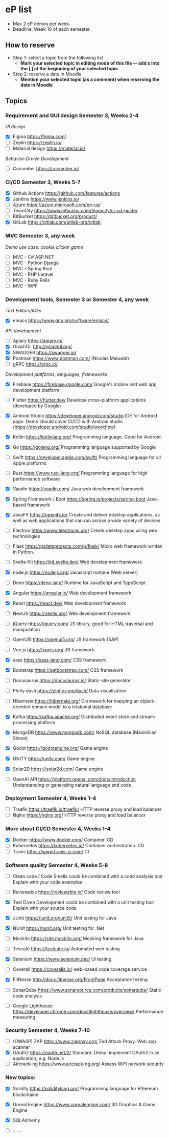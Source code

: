 # eP list
- Max 2 eP demos per week.
- Deadline: Week 10 of each semester.

## How to reserve
- Step 1: select a topic from the following list
  - **Mark your selected topic in editing mode of this file -- add x into the [ ] at the beginning of your selected topic**
- Step 2: reserve a date in Moodle
  - **Mention your selected topic (as a comment) when reserving the date in Moodle**

## Topics 

### Requirement and GUI design		Semester 3, Weeks 2-4	

_UI design_

- [X] Figma	  https://figma.com/	
- [ ] Zeplin	https://zeplin.io/	
- [ ] Material design	https://material.io/	

_Behavior-Driven Development_

- [ ] Cucumber	https://cucumber.io/	
			
### CI/CD		Semester 3, Weeks 5-7	
- [X] Github Actions	https://github.com/features/actions	
- [X] Jenkins	https://www.jenkins.io/
- [ ] Azure	https://azure.microsoft.com/en-us/	
- [ ] TeamCity	https://www.jetbrains.com/teamcity/ci-cd-guide/	
- [ ] BitBucket	https://bitbucket.org/product/	
- [x] GitLab	https://gitlab.com/gitlab-org/gitlab	
			
### MVC		Semester 3, any week	
_Demo use case: cookie clicker game_

- [ ] MVC - C# ASP.NET		
- [ ] MVC - Python Django		
- [ ] MVC - Spring Boot		
- [ ] MVC - PHP Laravel	
- [ ] MVC - Ruby Rails		
- [ ] MVC - WPF		
			
### Development tools, Semester 3 or Semester 4, any week
_Text Editors/IDEs_


- [x] emacs	https://www.gnu.org/software/emacs/


_API development_

- [ ] Apiary	https://apiary.io/	
- [x] GraphQL	http://graphql.org/
- [x] SWAGGER	https://swagger.io/	
- [x] Postman	https://www.postman.com/ (Nicolas Maiwald)	
- [ ] gRPC	https://grpc.io/	

_Development platforms, languages, frameworks_

- [X] Firebase	https://firebase.google.com/	Google's mobile and web app development platform
- [ ] Flutter	https://flutter.dev/	Develope cross-platform applications (developed by Google)
- [x] Android Studio	https://developer.android.com/studio	IDE for Android apps. Demo should cover CI/CD with Android studio (https://developer.android.com/studio/workflow)
- [x] Kotlin	https://kotlinlang.org/	Programming language. Good for Android.
- [x] Go	https://golang.org/	Programming language supported by Google
- [ ] Swift	https://developer.apple.com/swift/	Programming language for all Apple platforms
- [ ] Rust	https://www.rust-lang.org/	Programming language for high performance software
- [X] Vaadin	https://vaadin.com/	Java web development framework
- [X] Spring Framework / Boot	https://spring.io/projects/spring-boot	Java-based framework
- [X] JavaFX	https://openjfx.io/	Create and deliver desktop applications, as well as web applications that can run across a wide variety of devices

- [ ] Electron	https://www.electronjs.org/	Create desktop apps using web technologies
	
- [ ] Flask	https://palletsprojects.com/p/flask/	Micro web framework written in Python.
- [ ] Svelte Kit	https://kit.svelte.dev/	Web development framework
	
- [x] node.js	https://nodejs.org/	Javascript runtime (Web server)
- [ ] Deno	https://deno.land/	Runtime for JavaScript and TypeScript

- [x] Angular	https://angular.io/	Web development framework
- [x] React	https://react.dev/	Web development framework

- [ ] NextJS	https://nextjs.org/	Web development framework
- [ ] jQuery	https://jquery.com/	JS library, good for HTML traversal and manipulation
- [ ] OpenUI5	https://openui5.org/	JS framework (SAP)
- [ ] Vue.js 	https://vuejs.org/	JS framework
			
- [x] sass	https://sass-lang.com/	CSS framework
- [x] Bootstrap	https://getbootstrap.com/	CSS framework
			
- [ ] Docusaurus	https://docusaurus.io/	Static-site generator
			
- [ ] Plotly dash	https://plotly.com/dash/	Data visualization
			
- [ ] Hibernate	https://hibernate.org/	Dramework for mapping an object-oriented domain model to a relational database
 
- [x] Kafka	https://kafka.apache.org/	Distributed event store and stream-processing platform
- [X] MongoDB	https://www.mongodb.com/	NoSQL database	(Maximilian Simon)

- [x] Godot	https://godotengine.org/	Game engine
- [x] UNITY	https://unity.com/	Game engine
- [x] Solar2D	https://solar2d.com/	Game engine
			
- [ ] OpenAI API	https://platform.openai.com/docs/introduction	Understanding or generating natural language and code
			
### Deployment		Semester 4, Weeks 1-4	
- [ ] Traefik 	https://traefik.io/traefik/	HTTP reverse proxy and load balancer 
- [ ] Nginx	https://nginx.org/	HTTP reverse proxy and load balancer 
			
### More about CI/CD		Semester 4, Weeks 1-4	
- [X] Docker	https://www.docker.com/	Container. CD
- [ ] Kubernetes	https://kubernetes.io/	Container orchestration. CD
- [ ] Travis	https://www.travis-ci.com/	CI
			
### Software quality		Semester 4, Weeks 5-8	
- [ ] Clean code / Code Smells	could be combined with a code analysis tool	Explain with your code examples
- [ ] Reviewable	https://reviewable.io/ 	Code review tool
			
- [X] Test Diven Development	could be combined with a unit testing tool	Explain with your source code
- [x] JUnit	https://junit.org/junit5/	Unit testing for Java
- [X] NUnit	https://nunit.org/	Unit testing for .Net
			
- [ ] Mockito	https://site.mockito.org/	Mocking framework for Java
- [ ] Tescafé	https://testcafe.io/	Automated web testing
- [X] Selenium	https://www.selenium.dev/ 	UI testing
- [ ] Coverall	https://coveralls.io/	web-based code coverage service
- [x] FitNesse	http://docs.fitnesse.org/FrontPage	Acceptance testing
			
- [ ] SonarQube	https://www.sonarsource.com/products/sonarqube/	Static code analysis
- [ ] Google Lighthouse	https://developer.chrome.com/docs/lighthouse/overview/	Performance measuring
			
### Security		Semester 4, Weeks 7-10	
- [ ] (OWASP) ZAP	https://www.zaproxy.org/	Zed Attack Proxy. Web app scanner
- [x] OAuth2	https://oauth.net/2/	Standard. Demo: implement OAuth2 in an application, e.g. Node.js
- [ ] Aircrack-ng	https://www.aircrack-ng.org/	Assess WiFi network security
			
### New topics:
- [x] Solidity	https://soliditylang.org/	Programming language for Ethereum blockchainn
- [x] Unreal Engine	https://www.unrealengine.com/	3D Graphics & Game Engine
- [x] SQLAlchemy 

- [ ] ... ...	
			
